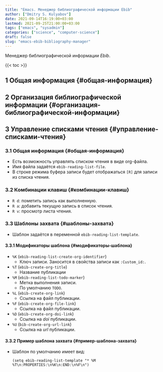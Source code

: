 ```yaml
---
title: "Emacs. Менеджер библиографической информации Ebib"
author: ["Dmitry S. Kulyabov"]
date: 2021-09-14T16:19:00+03:00
lastmod: 2021-09-25T21:00:00+03:00
tags: ["emacs", "sysadmin"]
categories: ["science", "computer-science"]
draft: false
slug: "emacs-ebib-bibliography-manager"
---
```


Менеджер библиографической информации _Ebib_.

<!--more-->

{{< toc >}}


## <span class="section-num">1</span> Общая информация {#общая-информация}


## <span class="section-num">2</span> Организация библиографической информации {#организация-библиографической-информации}


## <span class="section-num">3</span> Управление списками чтения {#управление-списками-чтения}


### <span class="section-num">3.1</span> Общая информация {#общая-информация}

-   Есть возможность управлять списком чтения в виде org-файла.
-   Имя файла задаётся `ebib-reading-list-file`.
-   В строке режима буфера записи будет отображаться `[R]` для записи из списка чтения.


### <span class="section-num">3.2</span> Комбинации клавиш {#комбинации-клавиш}

-   `R d`: пометить запись как выполненную.
-   `R a`: добавить текущую запись в список чтения.
-   `R v`: просмотр листа чтения.


### <span class="section-num">3.3</span> Шаблоны захвата {#шаблоны-захвата}

-   Шаблон задаётся в переменной `ebib-reading-list-template`.


#### <span class="section-num">3.3.1</span> Модификаторы шаблона {#модификаторы-шаблона}

-   `%K` (`ebib-reading-list-create-org-identifier`)
    -   Ключ записи. Заносится в свойства записи как `:Custom_id:`.
-   `%T` (`ebib-create-org-title`)
    -   Название публикации
-   `%M` (`ebib-reading-list-todo-marker`)
    -   Метка выполнения записи.
    -   По умолчанию `TODO`.
-   `%L` (`ebib-create-org-link`)
    -   Ссылка на файл публикации.
-   `%F` (`ebib-create-org-file-link`)
    -   Ссылка на файл публикации.
-   `%D` (`ebib-create-org-doi-link`)
    -   Ссылка на _doi_ публикации.
-   `%U` (`bib-create-org-url-link`)
    -   Ссылка на _url_ публикации.


#### <span class="section-num">3.3.2</span> Пример шаблона захвата {#пример-шаблона-захвата}

-   Шаблон по умолчанию имеет вид:

    ```elisp
    (setq ebib-reading-list-template "* %M %T\n:PROPERTIES:\n%K\n:END:\n%F\n")
    ```
